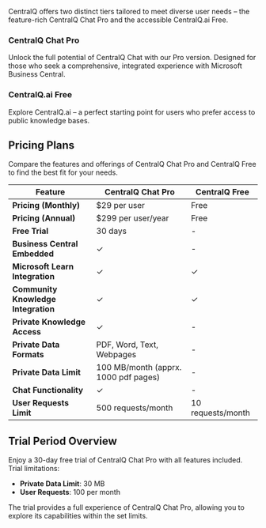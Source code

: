 CentralQ offers two distinct tiers tailored to meet diverse user needs – the feature-rich CentralQ Chat Pro and the accessible CentralQ.ai Free. 

### CentralQ Chat Pro

Unlock the full potential of CentralQ Chat with our Pro version. Designed for those who seek a comprehensive, integrated experience with Microsoft Business Central.

### CentralQ.ai Free

Explore CentralQ.ai – a perfect starting point for users who prefer access to public knowledge bases.

## Pricing Plans

Compare the features and offerings of CentralQ Chat Pro and CentralQ Free to find the best fit for your needs.

| Feature                           | CentralQ Chat Pro                           | CentralQ Free                               |
|-----------------------------------|--------------------------------------------|--------------------------------------------|
| **Pricing (Monthly)**             | $29 per user                               | Free                                       |
| **Pricing (Annual)**              | $299 per user/year                         | Free                                       |
| **Free Trial**                    | 30 days                                          | -                                          |
| **Business Central Embedded**     | ✓                                          | -                                          |
| **Microsoft Learn Integration**   | ✓                                          | ✓                                          |
| **Community Knowledge Integration**| ✓                                          | ✓                                          |
| **Private Knowledge Access**      | ✓                                          | -                                          |
| **Private Data Formats**          | PDF, Word, Text, Webpages                  | -                                          |
| **Private Data Limit**            | 100 MB/month (apprx. 1000 pdf pages)          | -                                          |
| **Chat Functionality**            | ✓                                          | -                                          |
| **User Requests Limit**           | 500 requests/month      | 10 requests/month                          |


## Trial Period Overview

Enjoy a 30-day free trial of CentralQ Chat Pro with all features included. Trial limitations:

- **Private Data Limit**: 30 MB
- **User Requests**: 100 per month

The trial provides a full experience of CentralQ Chat Pro, allowing you to explore its capabilities within the set limits.